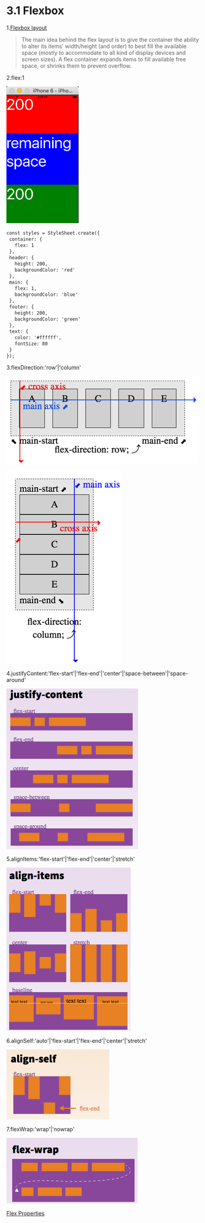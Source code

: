  # 3.1 Flexbox


1.[Flexbox layout](https://css-tricks.com/snippets/css/a-guide-to-flexbox/)
  >The main idea behind the flex layout is to give the container the ability to alter its items' width/height (and order) to best fill the available space (mostly to accommodate to all kind of display devices and screen sizes). A flex container expands items to fill available free space, or shrinks them to prevent overflow.


2.flex:1

![](QQ20160705-2.png)

 ```
const styles = StyleSheet.create({
  container: {
    flex: 1
  },
  header: {
    height: 200,
    backgroundColor: 'red'
  },
  main: {
    flex: 1,
    backgroundColor: 'blue'
  },
  footer: {
    height: 200,
    backgroundColor: 'green'
  },
  text: {
    color: '#ffffff',
    fontSize: 80
  }
});
 ```
3.flexDirection:'row'|'column'

![](QQ20160705-7.png)

![](QQ20160705-8.png)


4.justifyContent:'flex-start'|'flex-end'|'center'|'space-between'|'space-around'

![](QQ20160705-10.png)

5.alignItems:'flex-start'|'flex-end'|'center'|'stretch'

![](QQ20160705-12.png)

6.alignSelf:'auto'|'flex-start'|'flex-end'|'center'|'stretch'

![](QQ20160705-13.png)

7.flexWrap:'wrap'|'nowrap'

![](QQ20160705-14.png)

[Flex Properties](https://facebook.github.io/react-native/docs/flexbox.html#content)




